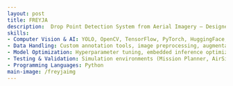 ```yaml
---
layout: post
title: FREYJA
description:  Drop Point Detection System from Aerial Imagery — Designed and implemented a computer vision pipeline for detecting optimal drop points from drone-captured images as part of an autonomous aerial delivery system. Enhanced YOLO-based object detection accuracy from 76% to 94% by integrating advanced image preprocessing, data augmentation, and model fine-tuning strategies. Developed custom annotation workflows, optimized inference for embedded deployment, and validated performance in both simulated and real-flight conditions, significantly improving mission success rates in competitive robotics scenarios.
skills: 
- Computer Vision & AI: YOLO, OpenCV, TensorFlow, PyTorch, HuggingFace, Albumentations
- Data Handling: Custom annotation tools, image preprocessing, augmentation techniques
- Model Optimization: Hyperparameter tuning, embedded inference optimization
- Testing & Validation: Simulation environments (Mission Planner, AirSim), real-flight trials
- Programming Languages: Python
main-image: /freyjaimg 
---
```

